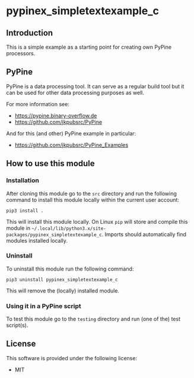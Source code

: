 pypinex_simpletextexample_c
=============================

Introduction
------------

This is a simple example as a starting point for creating own PyPine processors.

PyPine
------

PyPine is a data processing tool. It can serve as a regular build tool but it can be used for other data processing purposes as well.

For more information see:

* https://pypine.binary-overflow.de
* https://github.com/jkpubsrc/PyPine

And for this (and other) PyPine example in particular:

* https://github.com/jkpubsrc/PyPine_Examples

How to use this module
----------------------

### Installation

After cloning this module go to the `src` directory and run the following command to install this module locally within the current user account:

```
pip3 install .
```

This will install this module locally. On Linux `pip` will store and compile this module in `~/.local/lib/python3.x/site-packages/pypinex_simpletextexample_c`.
Imports should automatically find modules installed locally.

### Uninstall

To uninstall this module run the following command:

```
pip3 uninstall pypinex_simpletextexample_c
```

This will remove the (locally) installed module.

### Using it in a PyPine script

To test this module go to the `testing` directory and run (one of the) test script(s). 

License
-------

This software is provided under the following license:

* MIT






